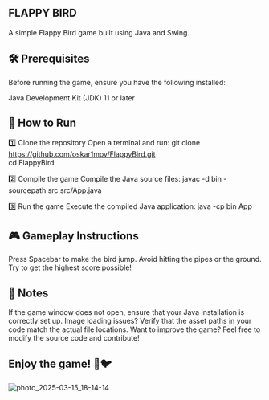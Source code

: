 ## FLAPPY BIRD

A simple Flappy Bird game built using Java and Swing.

## 🛠 Prerequisites
Before running the game, ensure you have the following installed:

Java Development Kit (JDK) 11 or later


 ## 🚀 How to Run
1️⃣ Clone the repository
Open a terminal and run:
git clone https://github.com/oskar1mov/FlappyBird.git  
cd FlappyBird  


2️⃣ Compile the game
Compile the Java source files:
javac -d bin -sourcepath src src/App.java  


3️⃣ Run the game
Execute the compiled Java application:
java -cp bin App 


## 🎮 Gameplay Instructions
Press Spacebar to make the bird jump.
Avoid hitting the pipes or the ground.
Try to get the highest score possible!


## 📌 Notes
If the game window does not open, ensure that your Java installation is correctly set up.
Image loading issues? Verify that the asset paths in your code match the actual file locations.
Want to improve the game? Feel free to modify the source code and contribute!


## Enjoy the game! 🚀🐦
![photo_2025-03-15_18-14-14](https://github.com/user-attachments/assets/3b337a61-b15a-47b2-8bd5-43620c455da1)

